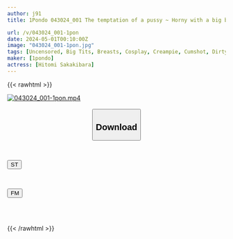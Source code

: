 ```yaml
---
author: j91
title: 1Pondo 043024_001 The temptation of a pussy ~ Horny with a big boobs ~ Hitomi Sakakibara

url: /v/043024_001-1pon
date: 2024-05-01T00:10:00Z
image: "043024_001-1pon.jpg"
tags: [Uncensored, Big Tits, Breasts, Cosplay, Creampie, Cumshot, Dirty Words, Nice Ass, Sexy Legs, Shaved, Slender]
maker: [1pondo]
actress: [Hitomi Sakakibara]
---
```



{{< rawhtml >}}

<div class="video" data-videoid="vPrK3KkzWvHwBQ">
    <a href="javascript:;">
        <img src="/v/043024_001-1pon/043024_001-1pon.jpg" width="WIDTH" height="HEIGHT" alt="043024_001-1pon.mp4" loading="lazy">
    </a>
</div>

<script type="text/javascript" src="https://j91.asia/asset/on-demand-st.js"></script>

<br>
  <link rel="stylesheet" href="https://j91.asia/asset/bs5.css">
  
  <center>
  <button class="btn btn-primary" type="button" data-bs-toggle="collapse" data-bs-target=".multi-collapse" aria-expanded="false" aria-controls="multiCollapseExample1 multiCollapseExample2"><h2>Download</h2></button></center>
</p>
<div class="row">
  <div class="col">
    <div class="collapse multi-collapse" id="multiCollapseExample1">
      <div class="card card-body">
	      	      <br>
<div class="buttons">  
<p><a href="https://streamtape.to/v/vPrK3KkzWvHwBQ" target="_blank"><button class="btn-hover color-3"><i class="fa fa-download"></i> ST</button></a></p></div>
    </div>
  </div>
</div>
  <div class="col">
    <div class="collapse multi-collapse" id="multiCollapseExample2">
      <div class="card card-body">
	      <br>
<div class="buttons">
<p><a href="https://filemoon.sx/d/ctnvjh9jujag" target="_blank"><button class="btn-hover color-8"><i class="fa fa-download"></i> FM</button></a></p></div>
<br><br>
      </div>
    </div>
  </div>
</div>

{{< /rawhtml >}}